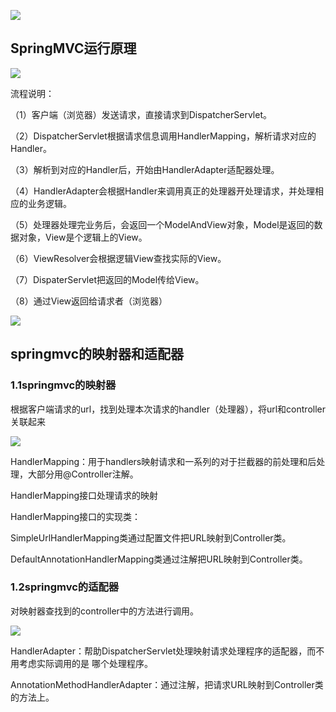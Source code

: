 ![](D:\Work\TyporaNotes\note\SpringMVC\pict\6-4.png)

## SpringMVC运行原理

![](D:\Work\TyporaNotes\note\SpringMVC\pict\SpringMVC运行流程图.png)

流程说明：

（1）客户端（浏览器）发送请求，直接请求到DispatcherServlet。

（2）DispatcherServlet根据请求信息调用HandlerMapping，解析请求对应的Handler。

（3）解析到对应的Handler后，开始由HandlerAdapter适配器处理。

（4）HandlerAdapter会根据Handler来调用真正的处理器开处理请求，并处理相应的业务逻辑。

（5）处理器处理完业务后，会返回一个ModelAndView对象，Model是返回的数据对象，View是个逻辑上的View。

（6）ViewResolver会根据逻辑View查找实际的View。

（7）DispaterServlet把返回的Model传给View。

（8）通过View返回给请求者（浏览器）

![](D:\Work\TyporaNotes\note\SpringMVC\pict\6-1.png)

## springmvc的映射器和适配器

### 1.1springmvc的映射器
根据客户端请求的url，找到处理本次请求的handler（处理器），将url和controller关联起来

![](D:\Work\TyporaNotes\note\SpringMVC\pict\6-2.png)

HandlerMapping：用于handlers映射请求和一系列的对于拦截器的前处理和后处理，大部分用@Controller注解。

HandlerMapping接口处理请求的映射

HandlerMapping接口的实现类：

SimpleUrlHandlerMapping类通过配置文件把URL映射到Controller类。

DefaultAnnotationHandlerMapping类通过注解把URL映射到Controller类。

### 1.2springmvc的适配器
对映射器查找到的controller中的方法进行调用。

![](D:\Work\TyporaNotes\note\SpringMVC\pict\6-3.png)



HandlerAdapter：帮助DispatcherServlet处理映射请求处理程序的适配器，而不用考虑实际调用的是 哪个处理程序。

AnnotationMethodHandlerAdapter：通过注解，把请求URL映射到Controller类的方法上。